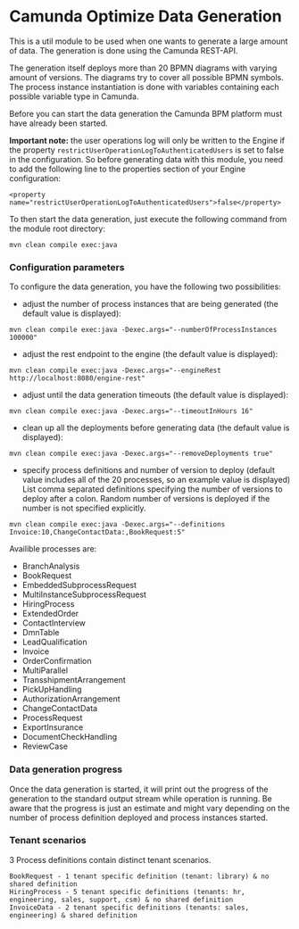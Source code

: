 # Camunda Optimize Data Generation

This is a util module to be used when one wants to generate a
large amount of data. The generation is done using the Camunda
REST-API.

The generation itself deploys more than 20 BPMN diagrams with
varying amount of versions. The diagrams try to cover all possible
BPMN symbols. The process instance instantiation is done
with variables containing each possible variable type in Camunda.

Before you can start the data generation the Camunda BPM platform
must have already been started.  

**Important note:** the user operations log will only be written to the Engine if the property `restrictUserOperationLogToAuthenticatedUsers` is set to false in the configuration. So before generating data with this module, you need to add the following line to the properties section of your Engine configuration:
```
<property name="restrictUserOperationLogToAuthenticatedUsers">false</property>
```
To then start the data generation,
just execute the following command from the module root directory:
```
mvn clean compile exec:java
```

### Configuration parameters

To configure the data generation, you have the following two possibilities:

* adjust the number of process instances that are being generated (the default value is displayed):
```
mvn clean compile exec:java -Dexec.args="--numberOfProcessInstances 100000"
```

* adjust the rest endpoint to the engine (the default value is displayed):

```
mvn clean compile exec:java -Dexec.args="--engineRest http://localhost:8080/engine-rest"
```

* adjust until the data generation timeouts (the default value is displayed):

```
mvn clean compile exec:java -Dexec.args="--timeoutInHours 16"
```

* clean up all the deployments before generating data (the default value is displayed):

```
mvn clean compile exec:java -Dexec.args="--removeDeployments true"
```

* specify process definitions and number of version to deploy (default value includes all of the 20 processes, so an example value is displayed)  
List comma separated definitions specifying the number of versions to deploy after a colon. Random number of versions is deployed if the number is not specified explicitly.

```
mvn clean compile exec:java -Dexec.args="--definitions Invoice:10,ChangeContactData:,BookRequest:5"
```
Availible processes are:  
* BranchAnalysis  
* BookRequest  
* EmbeddedSubprocessRequest  
* MultiInstanceSubprocessRequest  
* HiringProcess  
* ExtendedOrder  
* ContactInterview  
* DmnTable  
* LeadQualification  
* Invoice  
* OrderConfirmation  
* MultiParallel  
* TransshipmentArrangement  
* PickUpHandling  
* AuthorizationArrangement  
* ChangeContactData  
* ProcessRequest  
* ExportInsurance  
* DocumentCheckHandling  
* ReviewCase  

### Data generation progress

Once the data generation is started, it will print out the progress of
the generation to the standard output stream while operation is running.
Be aware that the progress is just an estimate and might vary depending
on the number of process definition deployed and process instances
started.

### Tenant scenarios

3 Process definitions contain distinct tenant scenarios.

```
BookRequest - 1 tenant specific definition (tenant: library) & no shared definition
HiringProcess - 5 tenant specific definitions (tenants: hr, engineering, sales, support, csm) & no shared definition
InvoiceData - 2 tenant specific definitions (tenants: sales, engineering) & shared definition

```


